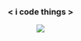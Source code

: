 ### <p align="center"> < i code things > </p>

<p align="center">
  <img src="https://github-readme-stats.vercel.app/api?username=brendanprice2003&theme=radical" />
</p>
